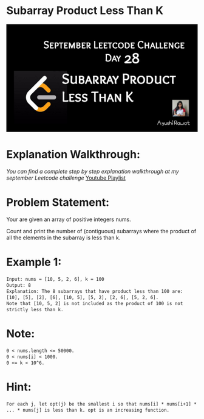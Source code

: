 Subarray Product Less Than K
==========================

![alt text](https://github.com/ayushi7rawat/LeetCode/blob/master/September%20Leetcode%20Challenge/D28%20Subarray%20Product%20Less%20Than%20K/cover.jpg)

Explanation Walkthrough:
==========================
*You can find a complete step by step explanation walkthrough at my september Leetcode challenge* [Youtube Playlist](https://www.youtube.com/playlist?list=PLjaO05BrsbIP4_rYhYjB95q-IpxoIXmlm)

Problem Statement:
==========================
Your are given an array of positive integers nums.

Count and print the number of (contiguous) subarrays where the product of all the elements in the subarray is less than k.

Example 1:
==========================
```
Input: nums = [10, 5, 2, 6], k = 100
Output: 8
Explanation: The 8 subarrays that have product less than 100 are: [10], [5], [2], [6], [10, 5], [5, 2], [2, 6], [5, 2, 6].
Note that [10, 5, 2] is not included as the product of 100 is not strictly less than k.
```

Note:
==========================
```
0 < nums.length <= 50000.
0 < nums[i] < 1000.
0 <= k < 10^6.
```

Hint:
==========================
```
For each j, let opt(j) be the smallest i so that nums[i] * nums[i+1] * ... * nums[j] is less than k. opt is an increasing function.
```